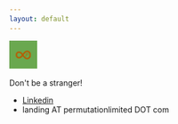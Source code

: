 ```yaml
---
layout: default
---
```


<img src="/assets/PermutationLimited.png" alt="logo" width="10%"/>

Don't be a stranger!

* [Linkedin](https://www.linkedin.com/company/permutation-limited)
* landing AT permutationlimited DOT com

